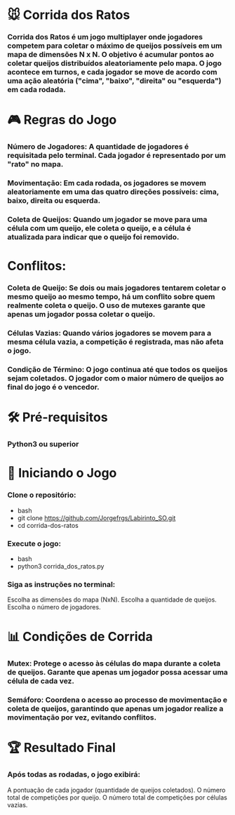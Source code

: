 # 🐭 Corrida dos Ratos
### Corrida dos Ratos é um jogo multiplayer onde jogadores competem para coletar o máximo de queijos possíveis em um mapa de dimensões N x N. O objetivo é acumular pontos ao coletar queijos distribuídos aleatoriamente pelo mapa. O jogo acontece em turnos, e cada jogador se move de acordo com uma ação aleatória ("cima", "baixo", "direita" ou "esquerda") em cada rodada.

# 🎮 Regras do Jogo
### Número de Jogadores: A quantidade de jogadores é requisitada pelo terminal. Cada jogador é representado por um "rato" no mapa.
### Movimentação: Em cada rodada, os jogadores se movem aleatoriamente em uma das quatro direções possíveis: cima, baixo, direita ou esquerda.
### Coleta de Queijos: Quando um jogador se move para uma célula com um queijo, ele coleta o queijo, e a célula é atualizada para indicar que o queijo foi removido.

# Conflitos:

### Coleta de Queijo: Se dois ou mais jogadores tentarem coletar o mesmo queijo ao mesmo tempo, há um conflito sobre quem realmente coleta o queijo. O uso de mutexes garante que apenas um jogador possa coletar o queijo.
### Células Vazias: Quando vários jogadores se movem para a mesma célula vazia, a competição é registrada, mas não afeta o jogo.
### Condição de Término: O jogo continua até que todos os queijos sejam coletados. O jogador com o maior número de queijos ao final do jogo é o vencedor.

# 🛠️ Pré-requisitos
### Python3 ou superior

# 🚀 Iniciando o Jogo
### Clone o repositório:
- bash
- git clone https://github.com/Jorgefrgs/Labirinto_SO.git
- cd corrida-dos-ratos
### Execute o jogo:
- bash
- python3 corrida_dos_ratos.py
### Siga as instruções no terminal:
Escolha as dimensões do mapa (NxN).
Escolha a quantidade de queijos.
Escolha o número de jogadores.

# 📊 Condições de Corrida
### Mutex: Protege o acesso às células do mapa durante a coleta de queijos. Garante que apenas um jogador possa acessar uma célula de cada vez.
### Semáforo: Coordena o acesso ao processo de movimentação e coleta de queijos, garantindo que apenas um jogador realize a movimentação por vez, evitando conflitos.

# 🏆 Resultado Final
### Após todas as rodadas, o jogo exibirá:
A pontuação de cada jogador (quantidade de queijos coletados).
O número total de competições por queijo.
O número total de competições por células vazias.

